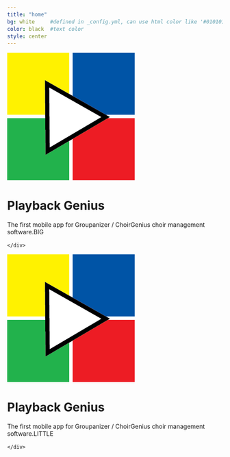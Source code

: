 ```yaml
---
title: "home"
bg: white     #defined in _config.yml, can use html color like '#010101'
color: black  #text color
style: center
---
```


<!-- # Playback Genius -->

<div id="bigparent">
  <div class="iphone small column">
  </div>
  <div class="small column">
    <div>
      <img src="img/icon.png"/>
    <!-- </div>
    <div style="width:200px; text-align: center; padding:10px;"> -->
      <h1>Playback Genius</h1>
      The first mobile app for Groupanizer / ChoirGenius choir management software.BIG

    </div>
  </div>
  <div class="android small column">
  </div>
</div>
<div id="littleparent">
  <div class="row">
    <div>
      <img src="img/icon.png"/>
    <!-- </div>
    <div style="width:200px; text-align: center; padding:10px;"> -->
      <h1>Playback Genius</h1>
      The first mobile app for Groupanizer / ChoirGenius choir management software.LITTLE

    </div>
  </div>
  <div class="row">
    <div class="little-iphone half column">
    </div>
    <div class="little-android half column">
    </div>
  </div>


</div>
<!-- {::options parse_block_html="true" /} -->

<!-- ![iPhone](img/iphone.png "iPhone"){: .left} -->


<!-- ![Playback Genius logo](img/icon.png "Playback Genius") -->

<!-- ![Android](img/android.png "Android"){: .callout} -->


<!-- The first mobile app for Groupanizer / ChoirGenius choir management software. -->
